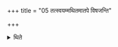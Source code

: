 +++
title = "05 तत्स्वयम्मथितमातपे विषजन्ति"

+++

<details><summary>थिते</summary>

तत्स्वयम्मथितमातपे विषजन्ति ५
</details>
